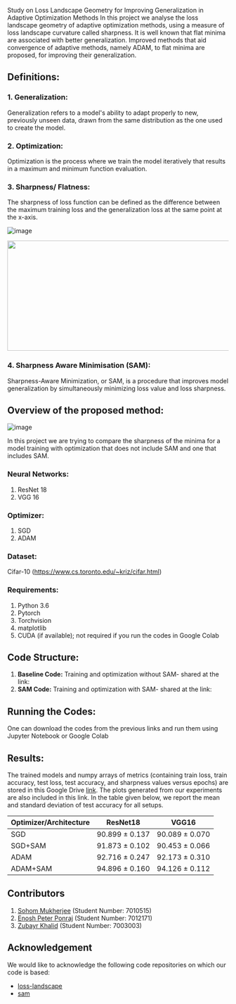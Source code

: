 Study on Loss Landscape Geometry for Improving Generalization in Adaptive Optimization Methods
In this project we analyse the loss landscape geometry of adaptive optimization methods, using a measure of loss landscape curvature called sharpness. It is well known that flat minima are associated with better generalization. Improved methods that aid convergence of adaptive methods, namely ADAM, to flat minima are proposed, for improving their generalization.



## Definitions:

### 1. Generalization:
Generalization refers to a model's ability to adapt properly to new, previously unseen data, drawn from the same distribution as the one used to create the model.

### 2. Optimization:
Optimization is the process where we train the model iteratively that results in a maximum and minimum function evaluation.

### 3. Sharpness/ Flatness: 
The sharpness of loss function can be defined as the difference between the maximum training loss and the generalization loss at the same point at the x-axis.

![image](https://user-images.githubusercontent.com/21705597/175521022-a43d5c96-c474-4105-91ed-370f7a60cd0d.png)

<p align="center">
  <img width="600" height="250" src="https://user-images.githubusercontent.com/21705597/175521022-a43d5c96-c474-4105-91ed-370f7a60cd0d.png">
</p>


### 4. Sharpness Aware Minimisation (SAM): 
Sharpness-Aware Minimization, or SAM, is a procedure that improves model generalization by simultaneously minimizing loss value and loss sharpness. 



## Overview of the proposed method:

![image](https://user-images.githubusercontent.com/21705597/175528840-818c3523-e675-433a-8478-38389e449b73.png)

In this project we are trying to compare the sharpness of the minima for a model training with optimization that does not include SAM and one that includes SAM.

### Neural Networks:
1. ResNet 18
2. VGG 16

### Optimizer:
1. SGD
2. ADAM

### Dataset:
Cifar-10 (https://www.cs.toronto.edu/~kriz/cifar.html)

### Requirements:
1. Python 3.6
2. Pytorch
3. Torchvision
4. matplotlib
5. CUDA (if available); not required if you run the codes in Google Colab


## Code Structure:
1. **Baseline Code:** Training and optimization without SAM- shared at the link:
2. **SAM Code:** Training and optimization with SAM- shared at the link:

## Running the Codes:
One can download the codes from the previous links and run them using Jupyter Notebook or Google Colab

## Results:

The trained models and numpy arrays of metrics (containing train loss, train accuracy, test loss, test accuracy, and sharpness values versus epochs) are stored in this Google Drive [link](https://drive.google.com/drive/folders/1OHBn2H5YkTv_3-dH91hsj9mdSPdAUFhV?usp=sharing). The plots generated from our experiments are also included in this link. In the table given below, we report the mean and standard deviation of test accuracy for all setups.

| Optimizer/Architecture | ResNet18 | VGG16 |
|---|---|---|
| SGD | 90.899 $\pm$ 0.137 | 90.089 $\pm$ 0.070 |
| SGD+SAM | 91.873 $\pm$ 0.102 | 90.453 $\pm$ 0.066 |
| ADAM | 92.716 $\pm$ 0.247 | 92.173 $\pm$ 0.310 |
| ADAM+SAM | 94.896 $\pm$ 0.160 | 94.126 $\pm$ 0.112 |

## Contributors
1. [Sohom Mukherjee](https://github.com/mukherjeesohom) (Student Number: 7010515)
2. [Enosh Peter Ponraj](https://github.com/Enosh-P) (Student Number: 7012171)
3. [Zubayr Khalid](https://github.com/zubayr1) (Student Number: 7003003)


## Acknowledgement
We would like to acknowledge the following code repositories on which our code is based:

- [loss-landscape](https://github.com/tomgoldstein/loss-landscape)
- [sam](https://github.com/davda54/sam)

